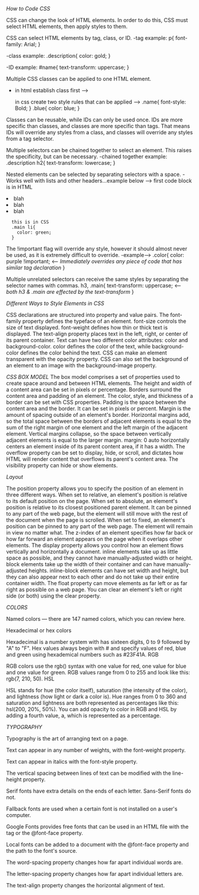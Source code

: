 *How to Code CSS*

CSS can change the look of HTML elements. In order to do this, CSS must select HTML elements, then apply styles to them.

CSS can select HTML elements by tag, class, or ID.
  -tag example: p{
    font-family: Arial;
  }

  -class example: .description{
    color: gold;
  }

  -ID example: #name{
    text-transform: uppercase;
  }


Multiple CSS classes can be applied to one HTML element.
  - in html establish class first --> <p class="name blue">
    in css create two style rules that can be applied -->
      .name{
        font-style: Bold;
      }
      .blue{
        color: blue;
      }

Classes can be reusable, while IDs can only be used once.
IDs are more specific than classes, and classes are more specific than tags. That means IDs will override any styles from a class, and 
classes will override any styles from a tag selector.


Multiple selectors can be chained together to select an element. This raises the specificity, but can be necessary.
  -chained together example: 
  .description h2{
        text-transform: lowercase;
        }

Nested elements can be selected by separating selectors with a space.
  -Works well with lists and other headers...example below -->
      first code block is in HTML
      <ul class="main"></ul>
        <li>blah</li>
        <li>blah</li>
        <li>blah</li>

      this is in CSS
      .main li{
        color: green;
      }

The !important flag will override any style, however it should almost never be used, as it is extremely difficult to override.
  -example--> 
  .color{
    color: purple !important;       <-- *Immediately overrides any piece of code that has similar tag declaration*
  }

Multiple unrelated selectors can receive the same styles by separating the selector names with commas.
  h3,
    .main{
      text-transform: uppercase;     <-- *both h3 & .main are effected by the text-transform*
    }


*Different Ways to Style Elements in CSS*

CSS declarations are structured into property and value pairs.
The font-family property defines the typeface of an element.
font-size controls the size of text displayed.
font-weight defines how thin or thick text is displayed.
The text-align property places text in the left, right, or center of its parent container.
Text can have two different color attributes: color and background-color. color defines the color of the text, while background-color defines the color behind the text.
CSS can make an element transparent with the opacity property.
CSS can also set the background of an element to an image with the background-image property.


*CSS BOX MODEL*
The box model comprises a set of properties used to create space around and between HTML elements.
The height and width of a content area can be set in pixels or percentage.
Borders surround the content area and padding of an element. The color, style, and thickness of a border can be set with CSS properties.
Padding is the space between the content area and the border. It can be set in pixels or percent.
Margin is the amount of spacing outside of an element's border.
Horizontal margins add, so the total space between the borders of adjacent elements is equal to the sum of the right margin of one element and the left margin of the adjacent element.
Vertical margins collapse, so the space between vertically adjacent elements is equal to the larger margin.
margin: 0 auto horizontally centers an element inside of its parent content area, if it has a width.
The overflow property can be set to display, hide, or scroll, and dictates how HTML will render content that overflows its parent's content area.
The visibility property can hide or show elements.


*Layout*

The position property allows you to specify the position of an element in three different ways.
When set to relative, an element's position is relative to its default position on the page.
When set to absolute, an element's position is relative to its closest positioned parent element. It can be pinned to any part of the web page, but the element will still move with the rest of the document when the page is scrolled.
When set to fixed, an element's position can be pinned to any part of the web page. The element will remain in view no matter what.
The z-index of an element specifies how far back or how far forward an element appears on the page when it overlaps other elements.
The display property allows you control how an element flows vertically and horizontally a document.
inline elements take up as little space as possible, and they cannot have manually-adjusted width or height.
block elements take up the width of their container and can have manually-adjusted heights.
inline-block elements can have set width and height, but they can also appear next to each other and do not take up their entire container width.
The float property can move elements as far left or as far right as possible on a web page.
You can clear an element's left or right side (or both) using the clear property.


*COLORS*

Named colors — there are 147 named colors, which you can review here.

Hexadecimal or hex colors

Hexadecimal is a number system with has sixteen digits, 0 to 9 followed by "A" to "F".
Hex values always begin with # and specify values of red, blue and green using hexademical numbers such as #23F41A.
RGB

RGB colors use the rgb() syntax with one value for red, one value for blue and one value for green.
RGB values range from 0 to 255 and look like this: rgb(7, 210, 50).
HSL

HSL stands for hue (the color itself), saturation (the intensity of the color), and lightness (how light or dark a color is).
Hue ranges from 0 to 360 and saturation and lightness are both represented as percentages like this: hsl(200, 20%, 50%).
You can add opacity to color in RGB and HSL by adding a fourth value, a, which is represented as a percentage.


*TYPOGRAPHY*

Typography is the art of arranging text on a page.

Text can appear in any number of weights, with the font-weight property.

Text can appear in italics with the font-style property.

The vertical spacing between lines of text can be modified with the line-height property.

Serif fonts have extra details on the ends of each letter. Sans-Serif fonts do not.

Fallback fonts are used when a certain font is not installed on a user's computer.

Google Fonts provides free fonts that can be used in an HTML file with the <link> tag or the @font-face property.

Local fonts can be added to a document with the @font-face property and the path to the font's source.

The word-spacing property changes how far apart individual words are.

The letter-spacing property changes how far apart individual letters are.

The text-align property changes the horizontal alignment of text.

